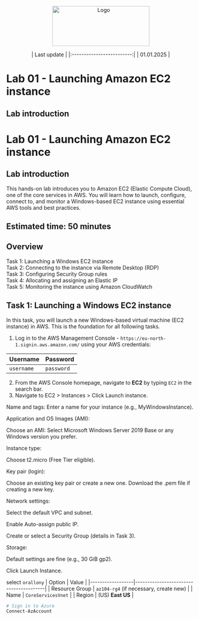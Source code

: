<p align="center">
  <img src="https://upload.wikimedia.org/wikipedia/commons/8/89/John_bryce_logo.jpg" alt="Logo" width="259" height="107">
</p>

<div align="center">
| Last update               |
|:-------------------------:|
| 01.01.2025              |
</div>

# Lab 01 - Launching Amazon EC2 instance

## Lab introduction

# Lab 01 - Launching Amazon EC2 instance
## Lab introduction
This hands-on lab introduces you to Amazon EC2 (Elastic Compute Cloud), one of the core services in AWS. You will learn how to launch, configure, connect to, and monitor a Windows-based EC2 instance using essential AWS tools and best practices.
## Estimated time: 50 minutes
## Overview
Task 1: Launching a Windows EC2 instance  
Task 2: Connecting to the instance via Remote Desktop (RDP)  
Task 3: Configuring Security Group rules  
Task 4: Allocating and assigning an Elastic IP  
Task 5: Monitoring the instance using Amazon CloudWatch

## Task 1: Launching a Windows EC2 instance  
In this task, you will launch a new Windows-based virtual machine (EC2 instance) in AWS. This is the foundation for all following tasks.  
1. Log in to the AWS Management Console - `https://eu-north-1.signin.aws.amazon.com/` using your AWS credentials:
 
| Username   | Password   |
|------------|------------|
| `username` | `password` |

2. From the AWS Console homepage, navigate to **EC2** by typing `EC2` in the search bar. 
4. Navigate to EC2 > Instances > Click Launch instance.

Name and tags: Enter a name for your instance (e.g., MyWindowsInstance).

Application and OS Images (AMI):

Choose an AMI: Select Microsoft Windows Server 2019 Base or any Windows version you prefer.

Instance type:

Choose t2.micro (Free Tier eligible).

Key pair (login):

Choose an existing key pair or create a new one. Download the .pem file if creating a new key.

Network settings:

Select the default VPC and subnet.

Enable Auto-assign public IP.

Create or select a Security Group (details in Task 3).

Storage:

Default settings are fine (e.g., 30 GiB gp2).

Click Launch Instance.

select `orallony`
| Option           | Value                                 |
|------------------|----------------------------------------|
| Resource Group   | `az104-rg4` (if necessary, create new) |
| Name             | `CoreServicesVnet`                     |
| Region           | (US) **East US**                       |
```powershell
# Sign in to Azure
Connect-AzAccount
